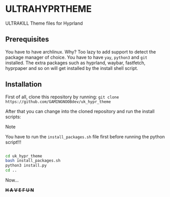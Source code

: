 # ULTRAHYPRTHEME
ULTRAKILL Theme files for Hyprland

## Prerequisites
You have to have archlinux. Why? Too lazy to add support to detect the package manager of choice.
You have to have `yay`, `python3` and `git` installed.
The extra packages such as hyprland, waybar, fastfetch, hyprpaper and so on will get installed by the install shell script.

## Installation
First of all, clone this repository by running:
`git clone https://github.com/GAMINGNOOBdev/uk_hypr_theme`

After that you can change into the cloned repository and run the install scripts:
> [!NOTE]
> You have to run the `install_packages.sh` file first before running the python script!!!
```bash

cd uk_hypr_theme
bash install_packages.sh
python3 install.py
cd ..

```

Now...

<s><b> H A V E   F U N </b></s>
